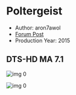 # Poltergeist

* Author: aron7awol
* [Forum Post](https://www.avsforum.com/threads/bass-eq-for-filtered-movies.2995212/post-57824356)
* Production Year: 2015

## DTS-HD MA 7.1

![img 0](https://i.imgur.com/zjL4RBp.jpg)

![img 0](https://i.imgur.com/Yu9k3Oc.jpg)

